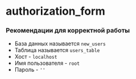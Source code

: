 # authorization_form

### Рекомендации для корректной работы
* База данных называется `new_users`
* Таблица называется `users_table`
* Хост - `localhost`
* Имя пользователя - `root`
* Пароль - `''`
